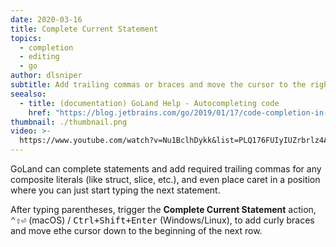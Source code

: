 ```yaml
---
date: 2020-03-16
title: Complete Current Statement
topics:
  - completion
  - editing
  - go
author: dlsniper
subtitle: Add trailing commas or braces and move the cursor to the right place with a single keystroke.
seealso:
  - title: (documentation) GoLand Help - Autocompleting code
    href: "https://blog.jetbrains.com/go/2019/01/17/code-completion-in-goland/"
thumbnail: ./thumbnail.png
video: >-
  https://www.youtube.com/watch?v=Nu1BclhDykk&list=PLQ176FUIyIUZrbrlz4AY1V8VzBJKZyVlW&index=33
---
```


GoLand can complete statements and add required trailing commas for any composite literals (like struct, slice, etc.), and even place caret in a position where you can just start typing the next statement.

After typing parentheses, trigger the **Complete Current Statement** action, <kbd>⌃⇧⏎</kbd> (macOS) / <kbd>Ctrl+Shift+Enter</kbd> (Windows/Linux), to add curly braces and move ethe cursor down to the beginning of the next row.
